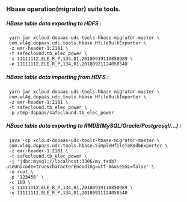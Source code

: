 ### Hbase operation(migrator) suite tools.


##### HBase table data exporting to HDFS :
```
 yarn jar xcloud-dopaas-udc-tools-hbase-migrator-master \
 com.wl4g.dopaas.udc.tools.hbase.HfileBulkExporter \
 -z emr-header-1:2181 \
 -t safeclound.tb_elec_power \
 -s 11111112,ELE_R_P,134,01,20180919110850989 \
 -e 11111112,ELE_R_P,134,01,20180921124050540
```

##### HBase table data importing from HDFS :
```
 yarn jar xcloud-dopaas-udc-tools-hbase-migrator-master \
 com.wl4g.dopaas.udc.tools.hbase.HfileBulkImporter \
 -z emr-header-1:2181 \
 -t safeclound.tb_elec_power \
 -p /tmp-dopaas/safeclound.tb_elec_power
```

##### HBase table data exporting to RMDB(MySQL/Oracle/Postgresql/...) :
```
 java -cp xcloud-dopaas-udc-tools-hbase-migrator-master \
 com.wl4g.dopaas.udc.tools.hbase.SimpleHfileToRmdbExporter \
 -z emr-header-1:2181 \
 -t safeclound.tb_elec_power \
 -j 'jdbc:mysql://localhost:3306/my_tsdb?useUnicode=true&characterEncoding=utf-8&useSSL=false' \
 -u root \
 -p '123456' \
 -c 100 \
 -s 11111112,ELE_R_P,134,01,20180919110850989 \
 -e 11111112,ELE_R_P,134,01,20180921124050540
```


